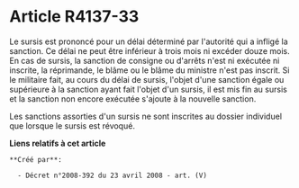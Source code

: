 # Article R4137-33

Le sursis est prononcé pour un délai déterminé par l'autorité qui a infligé la sanction. Ce délai ne peut être inférieur à
trois mois ni excéder douze mois. En cas de sursis, la sanction de consigne ou d'arrêts n'est ni exécutée ni inscrite, la
réprimande, le blâme ou le blâme du ministre n'est pas inscrit. Si le militaire fait, au cours du délai de sursis, l'objet
d'une sanction égale ou supérieure à la sanction ayant fait l'objet d'un sursis, il est mis fin au sursis et la sanction non
encore exécutée s'ajoute à la nouvelle sanction.

Les sanctions assorties d'un sursis ne sont inscrites au dossier individuel que lorsque le sursis est révoqué.

**Liens relatifs à cet article**

	**Créé par**:

	  - Décret n°2008-392 du 23 avril 2008 - art. (V)
